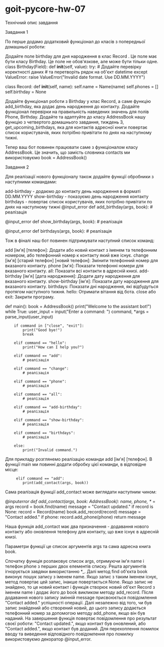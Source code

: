 # goit-pycore-hw-07

Технiчний опис завдання

Завдання 1

По перше додамо додатковий функціонал до класів з попередньої домашньої роботи:

Додайте поле birthday для дня народження в клас Record . Це поле має бути класу Birthday. Це поле не обов'язкове, але може бути тільки одне.
class Birthday(Field):
def **init**(self, value):
try: # Додайте перевірку коректності даних # та перетворіть рядок на об'єкт datetime
except ValueError:
raise ValueError("Invalid date format. Use DD.MM.YYYY")

class Record:
def **init**(self, name):
self.name = Name(name)
self.phones = []
self.birthday = None

Додайте функціонал роботи з Birthday у клас Record, а саме функцію add_birthday, яка додає день народження до контакту.
Додайте функціонал перевірки на правильність наведених значень для полів Phone, Birthday.
Додайте та адаптуйте до класу AddressBook нашу функцію з четвертого домашнього завдання, тиждень 3, get_upcoming_birthdays, яка для контактів адресної книги повертає список користувачів, яких потрібно привітати по днях на наступному тижні.

Тепер ваш бот повинен працювати саме з функціоналом класу AddressBook. Це значить, що замість словника contacts ми використовуємо book = AddressBook()

Завдання 2

Для реалізації нового функціоналу також додайте функції обробники з наступними командами:

add-birthday - додаємо до контакту день народження в форматі DD.MM.YYYY
show-birthday - показуємо день народження контакту
birthdays - повертає список користувачів, яких потрібно привітати по днях на наступному тижні
@input_error
def add_birthday(args, book): # реалізація

@input_error
def show_birthday(args, book): # реалізація

@input_error
def birthdays(args, book): # реалізація

Тож в фіналі наш бот повинен підтримувати наступний список команд:

add [ім'я] [телефон]: Додати або новий контакт з іменем та телефонним номером, або телефонний номер к контакту який вже існує.
change [ім'я] [старий телефон] [новий телефон]: Змінити телефонний номер для вказаного контакту.
phone [ім'я]: Показати телефонні номери для вказаного контакту.
all: Показати всі контакти в адресній книзі.
add-birthday [ім'я] [дата народження]: Додати дату народження для вказаного контакту.
show-birthday [ім'я]: Показати дату народження для вказаного контакту.
birthdays: Показати дні народження, які відбудуться протягом наступного тижня.
hello: Отримати вітання від бота.
close або exit: Закрити програму.

def main():
book = AddressBook()
print("Welcome to the assistant bot!")
while True:
user_input = input("Enter a command: ")
command, \*args = parse_input(user_input)

        if command in ["close", "exit"]:
            print("Good bye!")
            break

        elif command == "hello":
            print("How can I help you?")

        elif command == "add":
            # реалізація

        elif command == "change":
            # реалізація

        elif command == "phone":
            # реалізація

        elif command == "all":
            # реалізація

        elif command == "add-birthday":
            # реалізація

        elif command == "show-birthday":
            # реалізація

        elif command == "birthdays":
            # реалізація

        else:
            print("Invalid command.")

Для прикладу розглянемо реалізацію команди add [ім'я] [телефон]. В функції main ми повинні додати обробку цієї команди, в відповідне місце:

         elif command == "add":
            print(add_contact(args, book))

Сама реалізація функції add_contact може виглядати наступним чином:

@input*error
def add_contact(args, book: AddressBook):
name, phone, \** = args
record = book.find(name)
message = "Contact updated."
if record is None:
record = Record(name)
book.add_record(record)
message = "Contact added."
if phone:
record.add_phone(phone)
return message

Наша функція add_contact має два призначення - додавання нового контакту або оновлення телефону для контакту, що вже існує в адресній книзі.

Параметри функції це список аргументів args та сама адресна книга book.

Спочатку функція розпаковує список args, отримуючи ім'я name і телефон phone з перших двох елементів списку. Решта аргументів ігнорується завдяки використанню \*\_. Далі метод find об'єкта book виконує пошук запису з іменем name. Якщо запис з таким іменем існує, метод повертає цей запис, інакше повертається None.
Якщо запис не знайдено, то це новий контакт і функція створює новий об'єкт Record з іменем name і додає його до book викликом методу add_record. Після додавання нового запису змінній message присвоюється повідомлення "Contact added." успішності операції.
Далі незалежно від того, чи був запис знайдений або створений новий, до цього запису додається телефонний номер за допомогою методу add_phone, якщо він був наданий. На завершення функція повертає повідомлення про результат своєї роботи: "Contact updated.", якщо контакт був оновлений, або "Contact added.", якщо контакт був доданий. Для перехоплення помилок вводу та виведення відповідного повідомлення про помилку використовуємо декоратор @input_error.
